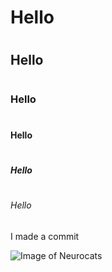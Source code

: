 # <h1> Hello
# <h2> Hello
# <h3> Hello
# <h4> Hello
# <h5> Hello
# <h6> Hello

I made a commit

![Image of Neurocats](https://octodex.github.com/images/neurocats_FULL.png)
